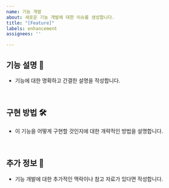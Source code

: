 ```yaml
---
name: 기능 개발
about: 새로운 기능 개발에 대한 이슈를 생성합니다.
title: "[Feature]"
labels: enhancement
assignees: ''

---
```


## 기능 설명 📘

- 기능에 대한 명확하고 간결한 설명을 작성합니다.

<br>

## 구현 방법 🛠

- 이 기능을 어떻게 구현할 것인지에 대한 개략적인 방법을 설명합니다.

<br>

## 추가 정보 📎

- 기능 개발에 대한 추가적인 맥락이나 참고 자료가 있다면 작성합니다.
